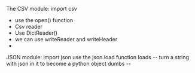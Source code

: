 The CSV module:
import csv

- use the open() function
- Csv reader 
- Use DictReader()
- we can use writeReader and writeHeader
- 

JSON module:
import json
use the json.load function
loads -- turn a string with json in it to become a python object
dumbs -- 
